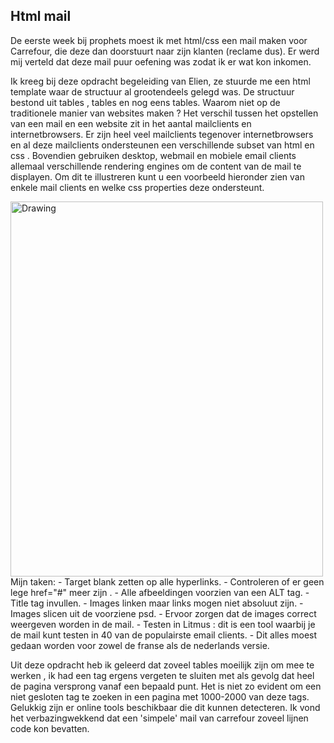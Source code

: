 ## Html mail
De eerste week bij prophets moest ik met html/css een mail maken voor Carrefour, die deze dan doorstuurt naar zijn klanten (reclame dus). Er werd mij verteld dat deze mail puur oefening was zodat ik er wat kon inkomen.

Ik kreeg bij deze opdracht begeleiding van Elien, ze stuurde me een html template waar de structuur al grootendeels gelegd was. De structuur bestond uit tables , tables en nog eens tables. Waarom niet op de traditionele manier van websites maken ? Het verschil tussen het opstellen van een mail en een website zit in het aantal mailclients en internetbrowsers. Er zijn heel veel mailclients tegenover internetbrowsers en al deze mailclients ondersteunen een verschillende subset van html en css . Bovendien gebruiken desktop, webmail en mobiele email clients allemaal verschillende rendering engines om de content van de mail te displayen. Om dit te illustreren kunt u een voorbeeld hieronder zien van enkele mail clients en welke css properties deze ondersteunt.


<img src="http://s21.postimg.org/6nqpmevxz/emailclient_support.gif" alt="Drawing" style="width: 500px; height:600px"/>
Mijn taken:
- Target blank zetten op alle hyperlinks.
- Controleren of er geen lege href="#" meer zijn .
- Alle afbeeldingen voorzien van een ALT tag.
- Title tag invullen.
- Images linken maar links mogen niet absoluut zijn.
- Images slicen uit de voorziene psd.
- Ervoor zorgen dat de images correct weergeven worden in de mail.
- Testen in Litmus : dit is een tool waarbij je de mail kunt testen in 40 van de populairste email clients.
- Dit alles moest gedaan worden voor zowel de franse als de nederlands versie.

Uit deze opdracht heb ik geleerd dat zoveel tables moeilijk zijn om mee te werken , ik had een tag ergens vergeten te sluiten met als gevolg dat heel de pagina versprong vanaf een bepaald punt. Het is niet zo evident om een niet gesloten tag te zoeken in een pagina met 1000-2000 van deze tags. Gelukkig zijn er online tools beschikbaar die dit kunnen detecteren.
Ik vond het verbazingwekkend dat een 'simpele' mail van carrefour zoveel lijnen code kon bevatten. 
